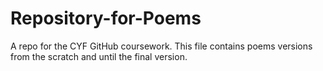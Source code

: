 # Repository-for-Poems
A repo for the CYF GitHub coursework.
This file contains poems versions from the scratch and until the final version.
